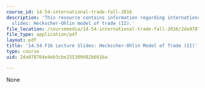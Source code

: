 ```yaml
---
course_id: 14-54-international-trade-fall-2016
description: 'This resource contains information regarding international trade lecture
  slides: Heckscher-Ohlin model of trade (II).'
file_location: /coursemedia/14-54-international-trade-fall-2016/2da978764e4eb3cbe255309d82b661ba_MIT14_54F16_Lecture_14.pdf
file_type: application/pdf
layout: pdf
title: '14.54 F16 Lecture Slides: Heckscher-Ohlin Model of Trade (II)'
type: course
uid: 2da978764e4eb3cbe255309d82b661ba

---
```

None